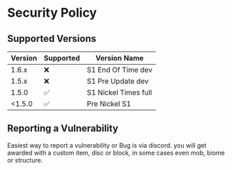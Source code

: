 # Security Policy

## Supported Versions



| Version    | Supported          | Version Name       |
| -------    | ------------------ | ------------------ |
| 1.6.x      | :x:                |S1 End Of Time dev  |
| 1.5.x      | :x:                | S1 Pre Update dev  |
| 1.5.0      | :white_check_mark: |S1 Nickel Times full|
| <1.5.0     | :white_check_mark: | Pre Nickel S1      |

## Reporting a Vulnerability

Easiest way to report a vulnerability or Bug is via discord. 
you will get awarded with a custom item, disc or block, in some cases even mob, biome or structure.

